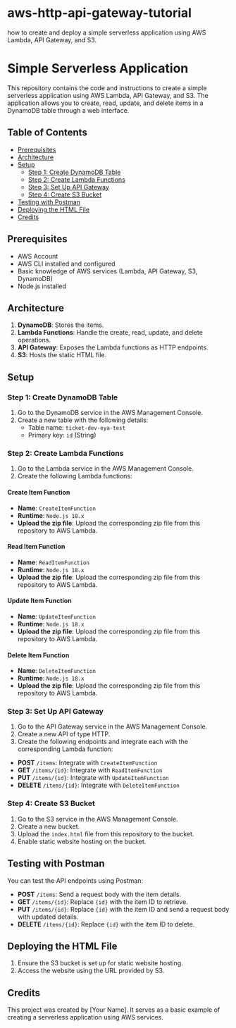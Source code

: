 # aws-http-api-gateway-tutorial
how to create and deploy a simple serverless application using AWS Lambda, API Gateway, and S3.

# Simple Serverless Application

This repository contains the code and instructions to create a simple serverless application using AWS Lambda, API Gateway, and S3. The application allows you to create, read, update, and delete items in a DynamoDB table through a web interface.

## Table of Contents

- [Prerequisites](#prerequisites)
- [Architecture](#architecture)
- [Setup](#setup)
  - [Step 1: Create DynamoDB Table](#step-1-create-dynamodb-table)
  - [Step 2: Create Lambda Functions](#step-2-create-lambda-functions)
  - [Step 3: Set Up API Gateway](#step-3-set-up-api-gateway)
  - [Step 4: Create S3 Bucket](#step-4-create-s3-bucket)
- [Testing with Postman](#testing-with-postman)
- [Deploying the HTML File](#deploying-the-html-file)
- [Credits](#credits)

## Prerequisites

- AWS Account
- AWS CLI installed and configured
- Basic knowledge of AWS services (Lambda, API Gateway, S3, DynamoDB)
- Node.js installed

## Architecture

1. **DynamoDB**: Stores the items.
2. **Lambda Functions**: Handle the create, read, update, and delete operations.
3. **API Gateway**: Exposes the Lambda functions as HTTP endpoints.
4. **S3**: Hosts the static HTML file.

## Setup

### Step 1: Create DynamoDB Table

1. Go to the DynamoDB service in the AWS Management Console.
2. Create a new table with the following details:
   - Table name: `ticket-dev-eya-test`
   - Primary key: `id` (String)

### Step 2: Create Lambda Functions

1. Go to the Lambda service in the AWS Management Console.
2. Create the following Lambda functions:

#### Create Item Function

- **Name**: `CreateItemFunction`
- **Runtime**: `Node.js 18.x`
- **Upload the zip file**: Upload the corresponding zip file from this repository to AWS Lambda.

#### Read Item Function

- **Name**: `ReadItemFunction`
- **Runtime**: `Node.js 18.x`
- **Upload the zip file**: Upload the corresponding zip file from this repository to AWS Lambda.

#### Update Item Function

- **Name**: `UpdateItemFunction`
- **Runtime**: `Node.js 18.x`
- **Upload the zip file**: Upload the corresponding zip file from this repository to AWS Lambda.

#### Delete Item Function

- **Name**: `DeleteItemFunction`
- **Runtime**: `Node.js 18.x`
- **Upload the zip file**: Upload the corresponding zip file from this repository to AWS Lambda.

### Step 3: Set Up API Gateway

1. Go to the API Gateway service in the AWS Management Console.
2. Create a new API of type HTTP.
3. Create the following endpoints and integrate each with the corresponding Lambda function:

- **POST** `/items`: Integrate with `CreateItemFunction`
- **GET** `/items/{id}`: Integrate with `ReadItemFunction`
- **PUT** `/items/{id}`: Integrate with `UpdateItemFunction`
- **DELETE** `/items/{id}`: Integrate with `DeleteItemFunction`

### Step 4: Create S3 Bucket

1. Go to the S3 service in the AWS Management Console.
2. Create a new bucket.
3. Upload the `index.html` file from this repository to the bucket.
4. Enable static website hosting on the bucket.

## Testing with Postman

You can test the API endpoints using Postman:

- **POST** `/items`: Send a request body with the item details.
- **GET** `/items/{id}`: Replace `{id}` with the item ID to retrieve.
- **PUT** `/items/{id}`: Replace `{id}` with the item ID and send a request body with updated details.
- **DELETE** `/items/{id}`: Replace `{id}` with the item ID to delete.

## Deploying the HTML File

1. Ensure the S3 bucket is set up for static website hosting.
2. Access the website using the URL provided by S3.

## Credits

This project was created by [Your Name]. It serves as a basic example of creating a serverless application using AWS services.
